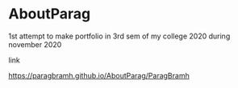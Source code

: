 # AboutParag
1st attempt to make portfolio in 3rd sem of my college 2020 during november 2020

link


https://paragbramh.github.io/AboutParag/ParagBramh
